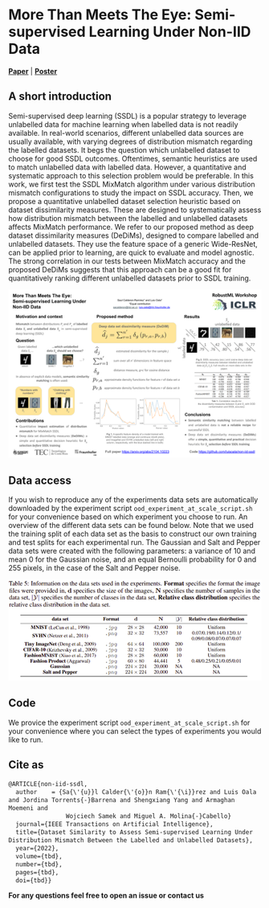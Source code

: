 # More Than Meets The Eye: Semi-supervised Learning Under Non-IID Data
[**Paper**](https://arxiv.org/abs/2104.10223) | [**Poster**](https://github.com/luisoala/luisoala.github.io/blob/master/assets/pdf/posters/Poster_ICLR_2021_v2%20(1).pdf)

## A short introduction
Semi-supervised deep learning (SSDL) is a popular strategy to leverage unlabelled data for machine learning when labelled data is not readily available. In real-world scenarios, different unlabelled data sources are usually available, with varying degrees of distribution mismatch regarding the labelled datasets.  It begs the question which unlabelled dataset to choose for good SSDL outcomes. Oftentimes, semantic heuristics are used to match unlabelled data with labelled data. However, a quantitative and systematic approach to this selection problem would be preferable. In this work, we first test the SSDL MixMatch algorithm under various distribution mismatch configurations to study the impact on SSDL accuracy. Then, we propose a quantitative unlabelled dataset selection heuristic based on dataset dissimilarity measures. These are designed to systematically assess how distribution mismatch between the labelled and unlabelled datasets affects MixMatch performance. We refer to our proposed method as deep dataset dissimilarity measures (DeDiMs), designed to compare labelled and unlabelled datasets. They use the feature space of a generic Wide-ResNet, can be applied prior to learning, are quick to evaluate and model agnostic. The strong correlation in our tests between MixMatch accuracy and the proposed DeDiMs suggests that this approach can be a good fit for quantitatively ranking different unlabelled datasets prior to SSDL training.

![Poster](https://github.com/luisoala/luisoala.github.io/blob/master/assets/img/repos/noniidssdl/Poster_ICLR_2021_v2%20(1).png)
## Data access
If you wish to reproduce any of the experiments data sets are automatically downloaded by the experiment script `ood_experiment_at_scale_script.sh` for your convenience based on which experiment you choose to run. An overview of the different data sets can be found below. Note that we used the training split of each data set as the basis to construct our own training and test splits for each experimental run. The Gaussian and Salt and Pepper data sets were created with the following parameters: a variance of 10 and mean 0 for the Gaussian noise, and an equal Bernoulli probability for 0 and 255 pixels, in the case of the Salt and Pepper noise.

![Data](https://github.com/luisoala/luisoala.github.io/blob/master/assets/img/repos/noniidssdl/Screenshot%20from%202021-09-11%2015-32-00.png)
## Code
We provice the experiment script `ood_experiment_at_scale_script.sh` for your convenience where you can select the types of experiments you would like to run.
## Cite as  
    @ARTICLE{non-iid-ssdl,
      author    = {Sa{\'{u}}l Calder{\'{o}}n Ram{\'{\i}}rez and Luis Oala and Jordina Torrents{-}Barrena and Shengxiang Yang and Armaghan Moemeni and   
                    Wojciech Samek and Miguel A. Molina{-}Cabello}
      journal={IEEE Transactions on Artificial Intelligence}, 
      title={Dataset Similarity to Assess Semi-supervised Learning Under Distribution Mismatch Between the Labelled and Unlabelled Datasets},  
      year={2022},
      volume={tbd},
      number={tbd},
      pages={tbd},
      doi={tbd}}
**For any questions feel free to open an issue or contact us**
